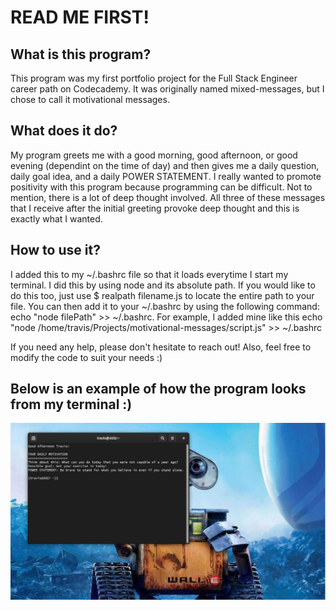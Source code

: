 # READ ME FIRST!

## **What is this program?**

This program was my first portfolio project for the Full Stack Engineer career path on Codecademy.
It was originally named mixed-messages, but I chose to call it motivational messages.

## **What does it do?**

My program greets me with a good morning, good afternoon, or good evening (dependint on the time of day) and then gives me a daily question, daily goal idea, and a daily POWER STATEMENT. I really wanted to promote positivity with this program because programming can be difficult. Not to mention, there is a lot of deep thought involved. All three of these messages that I receive after the initial greeting provoke deep thought and this is exactly what I wanted.

## **How to use it?**

I added this to my ~/.bashrc file so that it loads everytime I start my terminal. I did this by using node and its absolute path. If you would like to do this too, just use $ realpath filename.js to locate the entire path to your file. You can then add it to your ~/.bashrc by using the following command: echo "node filePath" >> ~/.bashrc. For example, I added mine like this echo "node /home/travis/Projects/motivational-messages/script.js" >> ~/.bashrc

If you need any help, please don't hesitate to reach out! Also, feel free to modify the code to suit your needs :)


Below is an example of how the program looks from my terminal :)
---

![Example](/IMG/screenshot3.png)
